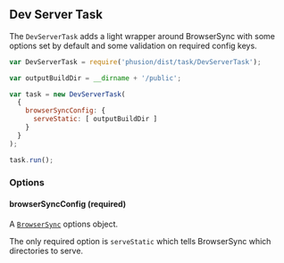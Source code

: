 
## Dev Server Task  
  
 The `DevServerTask` adds a light wrapper around BrowserSync with some options set by default and some validation on required config keys.
 
```javascript
var DevServerTask = require('phusion/dist/task/DevServerTask');

var outputBuildDir = __dirname + '/public';

var task = new DevServerTask(
  {
    browserSyncConfig: {
      serveStatic: [ outputBuildDir ]
    }
  }
);

task.run();
```

### Options

#### browserSyncConfig (required)

A [`BrowserSync`](https://www.browsersync.io/docs/options) options object. 

The only required option is `serveStatic` which tells BrowserSync which directories to serve. 